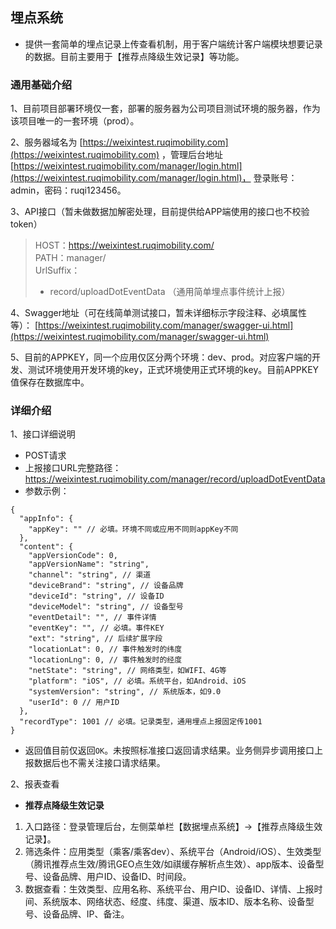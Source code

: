 ## 埋点系统
 * 提供一套简单的埋点记录上传查看机制，用于客户端统计客户端模块想要记录的数据。目前主要用于【推荐点降级生效记录】等功能。
### 通用基础介绍
1、目前项目部署环境仅一套，部署的服务器为公司项目测试环境的服务器，作为该项目唯一的一套环境（prod）。

2、服务器域名为 [https://weixintest.ruqimobility.com](https://weixintest.ruqimobility.com) ，管理后台地址 [https://weixintest.ruqimobility.com/manager/login.html](https://weixintest.ruqimobility.com/manager/login.html)，
登录账号：admin，密码：ruqi123456。

3、API接口（暂未做数据加解密处理，目前提供给APP端使用的接口也不校验token）

> HOST：https://weixintest.ruqimobility.com/  
> PATH：manager/  
> UrlSuffix：  
> * record/uploadDotEventData （通用简单埋点事件统计上报）

4、Swagger地址（可在线简单测试接口，暂未详细标示字段注释、必填属性等）： [https://weixintest.ruqimobility.com/manager/swagger-ui.html](https://weixintest.ruqimobility.com/manager/swagger-ui.html)

5、目前的APPKEY，同一个应用仅区分两个环境：dev、prod。对应客户端的开发、测试环境使用开发环境的key，正式环境使用正式环境的key。目前APPKEY值保存在数据库中。

### 详细介绍
1、接口详细说明
* POST请求
* 上报接口URL完整路径：https://weixintest.ruqimobility.com/manager/record/uploadDotEventData
* 参数示例：
```
{
  "appInfo": {
    "appKey": "" // 必填。环境不同或应用不同则appKey不同
  },
  "content": {
    "appVersionCode": 0,
    "appVersionName": "string",
    "channel": "string", // 渠道
    "deviceBrand": "string", // 设备品牌
    "deviceId": "string", // 设备ID
    "deviceModel": "string", // 设备型号
    "eventDetail": "", // 事件详情
    "eventKey": "", // 必填。事件KEY
    "ext": "string", // 后续扩展字段
    "locationLat": 0, // 事件触发时的纬度
    "locationLng": 0, // 事件触发时的经度
    "netState": "string", // 网络类型，如WIFI、4G等
    "platform": "iOS", // 必填。系统平台，如Android、iOS
    "systemVersion": "string", // 系统版本，如9.0
    "userId": 0 // 用户ID
  },
  "recordType": 1001 // 必填。记录类型，通用埋点上报固定传1001
}
```
* 返回值目前仅返回`OK`。未按照标准接口返回请求结果。业务侧异步调用接口上报数据后也不需关注接口请求结果。

2、报表查看
* **推荐点降级生效记录**
1. 入口路径：登录管理后台，左侧菜单栏【数据埋点系统】->【推荐点降级生效记录】。
2. 筛选条件：应用类型（乘客/乘客dev）、系统平台（Android/iOS）、生效类型（腾讯推荐点生效/腾讯GEO点生效/如祺缓存解析点生效）、app版本、设备型号、设备品牌、用户ID、设备ID、时间段。
3. 数据查看：生效类型、应用名称、系统平台、用户ID、设备ID、详情、上报时间、系统版本、网络状态、经度、纬度、渠道、版本ID、版本名称、设备型号、设备品牌、IP、备注。
